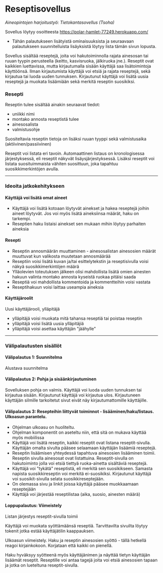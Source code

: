 # Reseptisovellus
*Aineopintojen harjoitustyö: Tietokantasovellus (Tsoha)*

Sovellus löytyy osoitteesta
https://polar-hamlet-77249.herokuapp.com/
- Tähän palautukseen lisätyistä ominaisuuksista ja seuraavaan palautukseen suunnitelluista lisäyksistä löytyy lista tämän sivun lopusta. 

Sovellus sisältää reseptejä, joita voi hakutoiminnolla rajata ainesosan tai ruuan tyypin perusteella (keitto, kasvisruoka, jälkiruoka jne.). Reseptit ovat kaikkien luettavissa, mutta kirjautumalla sisään käyttäjä saa lisätoimintoja käyttöönsä. Ilman kirjautumista käyttäjä voi etsiä ja rajata reseptejä, sekä kirjautua tai luoda uuden tunnuksen. Kirjautunut käyttäjä voi lisätä uusia reseptejä ja muokata lisäämiään sekä merkitä reseptin suosikiksi.

### Resepti
Reseptin tulee sisältää ainakin seuraavat tiedot: 
- uniikki nimi 
- montako annosta reseptistä tulee 
- ainesosalista 
- valmistusohje 

Suositeltavia reseptin tietoja on lisäksi ruuan tyyppi sekä valmistusaika (aktiivinen/passiivinen)

Reseptit voi listata eri tavoin. Automaattinen listaus on kronologisessa järjestyksessä, eli reseptit näkyvät lisäysjärjestyksessä. Lisäksi reseptit voi listata suosituimmaista vähiten suosittuun, joka tapahtuu suosikkimerkintöjen avulla. 

-------------------------------------------------------------------------------------

### Ideoita jatkokehitykseen
#### Käyttäjä voi lisätä omat aineet
- Käyttäjä voi lisätä kotoaan löytyvät ainekset ja hakea reseptejä joihin aineet löytyvät. Jos voi myös lisätä aineksiinsa määrät, haku on tarkempi.
- Reseptien haku listaisi ainekset sen mukaan mihin löytyy parhaiten aineksia

#### Resepti 
- Reseptin annosmäärän muuttaminen - ainesosalistan ainesosien määrät muuttuvat kun valikosta muutetaan annosmäärää
- Reseptiin voisi lisätä kuvan ja/tai esittelytekstin ja reseptisivulla voisi näkyä suosikkimerkintöjen määrä
- Ylläolevien toteutuksen jälkeen olisi mahdollista lisätä omien ainesten hakuun valinta montako annosta kyseistä ruokaa pitäisi saada
- Reseptiä voi mahdollista kommentoida ja kommentteihin voisi vastata
- Reseptihakuun voisi laittaa useampia aineksia

#### Käyttäjäroolit
Uusi käyttäjärooli, ylläpitäjä
 - ylläpitäjä voisi muokata mitä tahansa reseptiä tai poistaa reseptin
 - ylläpitäjä voisi lisätä uusia ylläpitäjiä
 - ylläpitäjä voisi asettaa käyttäjän "jäähylle"

-------------------------------------------------------------------------------------

### Välipalautusten sisällöt
#### Välipalautus 1: Suunnitelma
Alustava suunnitelma

#### Välipalautus 2: Pohja ja sisäänkirjautuminen
Sovelluksen pohja on valmis. Käyttäjä voi luoda uuden tunnuksen tai kirjautua sisään. Kirjautunut käyttäjä voi kirjautua ulos. Kirjautuneen käyttäjän silmille tarkoitetut sivut eivät näy kirjautumattomille käyttäjille.

#### Välipalautus 3: Resepteihin liittyvät toiminnot - lisääminen/haku/listaus. Ulkoasun parantelu.
- Ohjelman ulkoasu on huoliteltu. 
- Ohjelman komponentit on aseteltu niin, että sitä on mukava käyttää myös mobiilissa
- Käyttäjä voi lisätä reseptin, kaikki reseptit ovat listana reseptit-sivulla. Käyttäjän omalta sivulta pääsee selaamaan käyttäjän lisäämiä reseptejä.
- Reseptin lisäämisen yhteydessä tapahtuva ainesosien lisääminen toimii. Reseptin sivulla ainesosat ovat listattuina. Reseptit-sivulla on hakutoiminto jolla voi etsiä tiettyä ruoka-ainetta sisältäviä reseptejä. 
- Käyttäjä voi "tykätä" reseptistä, eli merkitä sen suosikikseen. Samasta napista suosikkireseptin voi merkitä ei-suosikiksi. Kirjautunut käyttäjä voi suosikit-sivulla selata suosikkireseptejään.
- On olemassa sivu ja linkit joissa käyttäjä pääsee muokkaamaan reseptejään
- Käyttäjä voi järjestää reseptilistaa (aika, suosio, ainesten määrä)

#### Loppupalautus: Viimeistely
Listan järjestys reseptit-sivulla toimii

Käyttäjä voi muokata syöttämäänsä reseptiä.
Tarvittavilta sivuilta löytyy tokenit jotka estää käyttäjätilin kaappauksen.


Ulkoasun viimeistely.
Haku ja reseptin ainesosien syöttö - tällä hetkellä reagoi kirjainkokoon. Korjataan että kaikki on pienellä.

Haku hyväksyy syötteenä myös käyttäjänimen ja näyttää tietyn käyttäjän lisäämät reseptit.
Reseptille voi antaa tagejä joita voi etsiä ainesosien tapaan ja jotka on lueteltuna reseptit-sivulla.

